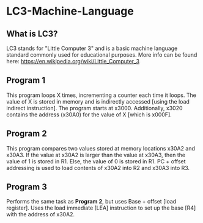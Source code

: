 # LC3-Machine-Language

## What is LC3?
LC3 stands for "Little Computer 3" and is a basic machine language standard commonly used for educational purposes.  More info can be found here: https://en.wikipedia.org/wiki/Little_Computer_3

## Program 1
This program loops X times, incrementing a counter each time it loops.  The value of X is stored in memory and is indirectly accessed [using the load indirect instruction]. The program starts at x3000.  Additionally, x3020 contains the address (x30A0) for the value of X [which is x000F].

## Program 2
This program compares two values stored at memory locations x30A2 and x30A3.  If the value at x30A2 is larger than the value at x30A3, then the value of 1 is stored in R1.  Else, the value of 0 is stored in R1.  PC + offset addressing is used to load contents of x30A2 into R2 and x30A3 into R3.

## Program 3
Performs the same task as **Program 2**, but uses Base + offset [load register].  Uses the load immediate [LEA] instruction to set up the base [R4] with the address of x30A2.
